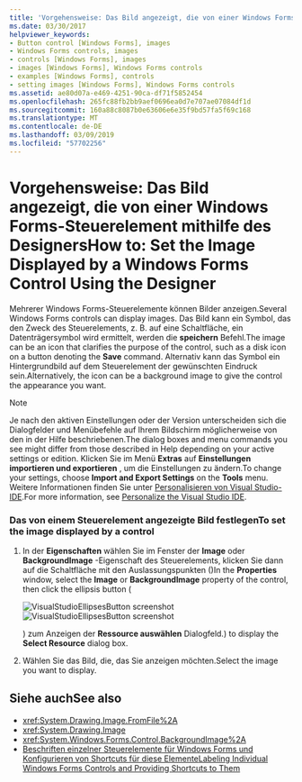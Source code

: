 ```yaml
---
title: 'Vorgehensweise: Das Bild angezeigt, die von einer Windows Forms-Steuerelement mithilfe des Designers'
ms.date: 03/30/2017
helpviewer_keywords:
- Button control [Windows Forms], images
- Windows Forms controls, images
- controls [Windows Forms], images
- images [Windows Forms], Windows Forms controls
- examples [Windows Forms], controls
- setting images [Windows Forms], Windows Forms controls
ms.assetid: ae80d07a-e469-4251-90ca-df71f5852454
ms.openlocfilehash: 265fc88fb2bb9aef0696ea0d7e707ae07084df1d
ms.sourcegitcommit: 160a88c8087b0e63606e6e35f9bd57fa5f69c168
ms.translationtype: MT
ms.contentlocale: de-DE
ms.lasthandoff: 03/09/2019
ms.locfileid: "57702256"
---
```

# <a name="how-to-set-the-image-displayed-by-a-windows-forms-control-using-the-designer"></a><span data-ttu-id="86bcd-102">Vorgehensweise: Das Bild angezeigt, die von einer Windows Forms-Steuerelement mithilfe des Designers</span><span class="sxs-lookup"><span data-stu-id="86bcd-102">How to: Set the Image Displayed by a Windows Forms Control Using the Designer</span></span>
<span data-ttu-id="86bcd-103">Mehrerer Windows Forms-Steuerelemente können Bilder anzeigen.</span><span class="sxs-lookup"><span data-stu-id="86bcd-103">Several Windows Forms controls can display images.</span></span> <span data-ttu-id="86bcd-104">Das Bild kann ein Symbol, das den Zweck des Steuerelements, z. B. auf eine Schaltfläche, ein Datenträgersymbol wird ermittelt, werden die **speichern** Befehl.</span><span class="sxs-lookup"><span data-stu-id="86bcd-104">The image can be an icon that clarifies the purpose of the control, such as a disk icon on a button denoting the **Save** command.</span></span> <span data-ttu-id="86bcd-105">Alternativ kann das Symbol ein Hintergrundbild auf dem Steuerelement der gewünschten Eindruck sein.</span><span class="sxs-lookup"><span data-stu-id="86bcd-105">Alternatively, the icon can be a background image to give the control the appearance you want.</span></span>  
  
> [!NOTE]
>  <span data-ttu-id="86bcd-106">Je nach den aktiven Einstellungen oder der Version unterscheiden sich die Dialogfelder und Menübefehle auf Ihrem Bildschirm möglicherweise von den in der Hilfe beschriebenen.</span><span class="sxs-lookup"><span data-stu-id="86bcd-106">The dialog boxes and menu commands you see might differ from those described in Help depending on your active settings or edition.</span></span> <span data-ttu-id="86bcd-107">Klicken Sie im Menü **Extras** auf **Einstellungen importieren und exportieren** , um die Einstellungen zu ändern.</span><span class="sxs-lookup"><span data-stu-id="86bcd-107">To change your settings, choose **Import and Export Settings** on the **Tools** menu.</span></span> <span data-ttu-id="86bcd-108">Weitere Informationen finden Sie unter [Personalisieren von Visual Studio-IDE](/visualstudio/ide/personalizing-the-visual-studio-ide).</span><span class="sxs-lookup"><span data-stu-id="86bcd-108">For more information, see [Personalize the Visual Studio IDE](/visualstudio/ide/personalizing-the-visual-studio-ide).</span></span>  
  
### <a name="to-set-the-image-displayed-by-a-control"></a><span data-ttu-id="86bcd-109">Das von einem Steuerelement angezeigte Bild festlegen</span><span class="sxs-lookup"><span data-stu-id="86bcd-109">To set the image displayed by a control</span></span>  
  
1.  <span data-ttu-id="86bcd-110">In der **Eigenschaften** wählen Sie im Fenster der **Image** oder **BackgroundImage** -Eigenschaft des Steuerelements, klicken Sie dann auf die Schaltfläche mit den Auslassungspunkten ()</span><span class="sxs-lookup"><span data-stu-id="86bcd-110">In the **Properties** window, select the **Image** or **BackgroundImage** property of the control, then click the ellipsis button (</span></span>  
  
     <span data-ttu-id="86bcd-111">![VisualStudioEllipsesButton screenshot](../media/vbellipsesbutton.png "vbEllipsesButton")</span><span class="sxs-lookup"><span data-stu-id="86bcd-111">![VisualStudioEllipsesButton screenshot](../media/vbellipsesbutton.png "vbEllipsesButton")</span></span>  
  
     <span data-ttu-id="86bcd-112">) zum Anzeigen der **Ressource auswählen** Dialogfeld.</span><span class="sxs-lookup"><span data-stu-id="86bcd-112">) to display the **Select Resource** dialog box.</span></span>  
  
2.  <span data-ttu-id="86bcd-113">Wählen Sie das Bild, die, das Sie anzeigen möchten.</span><span class="sxs-lookup"><span data-stu-id="86bcd-113">Select the image you want to display.</span></span>  
  
## <a name="see-also"></a><span data-ttu-id="86bcd-114">Siehe auch</span><span class="sxs-lookup"><span data-stu-id="86bcd-114">See also</span></span>
- <xref:System.Drawing.Image.FromFile%2A>
- <xref:System.Drawing.Image>
- <xref:System.Windows.Forms.Control.BackgroundImage%2A>
- [<span data-ttu-id="86bcd-115">Beschriften einzelner Steuerelemente für Windows Forms und Konfigurieren von Shortcuts für diese Elemente</span><span class="sxs-lookup"><span data-stu-id="86bcd-115">Labeling Individual Windows Forms Controls and Providing Shortcuts to Them</span></span>](labeling-individual-windows-forms-controls-and-providing-shortcuts-to-them.md)
